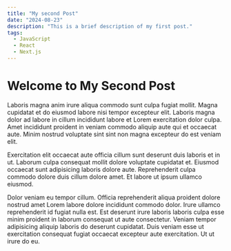 ```yaml
---
title: "My second Post"
date: "2024-08-23"
description: "This is a brief description of my first post."
tags:
  - JavaScript
  - React
  - Next.js
---
```


# Welcome to My Second Post

Laboris magna anim irure aliqua commodo sunt culpa fugiat mollit. Magna cupidatat et do eiusmod labore nisi tempor excepteur elit. Laboris magna dolor ad labore in cillum incididunt labore et Lorem exercitation dolor culpa. Amet incididunt proident in veniam commodo aliquip aute qui et occaecat aute. Minim nostrud voluptate sint sint non magna excepteur do est veniam elit.

Exercitation elit occaecat aute officia cillum sunt deserunt duis laboris et in ut. Laborum culpa consequat mollit dolore voluptate cupidatat et. Eiusmod occaecat sunt adipisicing laboris dolore aute. Reprehenderit culpa commodo dolore duis cillum dolore amet. Et labore ut ipsum ullamco eiusmod.

Dolor veniam eu tempor cillum. Officia reprehenderit aliqua proident dolore nostrud amet Lorem labore dolore incididunt commodo dolor. Irure ullamco reprehenderit id fugiat nulla est. Est deserunt irure laboris laboris culpa esse minim proident in laborum consequat ut aute consectetur. Veniam tempor adipisicing aliquip laboris do deserunt cupidatat. Duis veniam esse ut exercitation consequat fugiat occaecat excepteur aute exercitation. Ut ut irure do eu.
